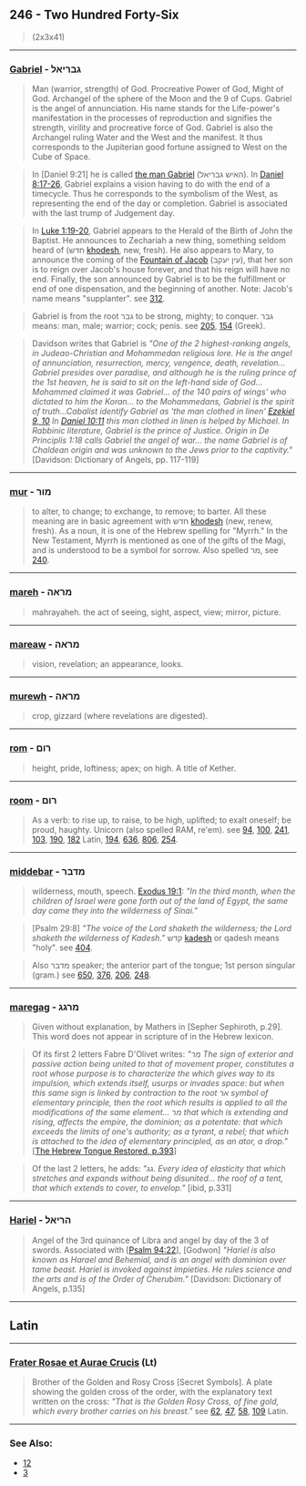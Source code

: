 ## 246 - Two Hundred Forty-Six
> (2x3x41)

---

### [Gabriel](/keys/GBRIAL) - גבריאל
> Man (warrior, strength) of God. Procreative Power of God, Might of God. Archangel of the sphere of the Moon and the 9 of Cups. Gabriel is the angel of annunciation. His name stands for the Life-power's manifestation in the processes of reproduction and signifies the strength, virility and procreative force of God. Gabriel is also the Archangel ruling Water and the West and the manifest. It thus corresponds to the Jupiterian good fortune assigned to West on the Cube of Space.

> In [Daniel 9:21] he is called [the man Gabriel](/keys/HAISh.GBRIAL) (האיש גבריאל). In [Daniel 8:17-26](https://www.biblegateway.com/passage/?search=daniel%208%3A17-26&version=WEB), Gabriel explains a vision having to do with the end of a timecycle. Thus he corresponds to the symbolism of the West, as representing the end of the day or completion. Gabriel is associated with the last trump of Judgement day.

> In [Luke 1:19-20](https://www.biblegateway.com/passage/?search=luke%201%3A19-20&version=WEB), Gabriel appears to the Herald of the Birth of John the Baptist. He announces to Zechariah a new thing, something seldom heard of (חדש [khodesh](/keys/ChDSh), new, fresh). He also appears to Mary, to announce the coming of the [Fountain of Jacob](/keys/OIN.IOQB) (עין יעקב), that her son is to reign over Jacob's house forever, and that his reign will have no end. Finally, the son announced by Gabriel is to be the fulfillment or end of one dispensation, and the beginning of another. Note: Jacob's name means "supplanter". see [312](312).

> Gabriel is from the root גבר to be strong, mighty; to conquer. גבר means: man, male; warrior; cock; penis. see [205](205), [154](154) (Greek).

> Davidson writes that Gabriel is *"One of the 2 highest-ranking angels, in Judeao-Christian and Mohammedan religious lore. He is the angel of annunciation, resurrection, mercy, vengence, death, revelation... Gabriel presides over paradise, and although he is the ruling prince of the 1st heaven, he is said to sit on the left-hand side of God... Mohammed claimed it was Gabriel... of the 140 pairs of wings' who dictated to him the Koran... to the Mohammedans, Gabriel is the spirit of truth...Cabalist identify Gabriel as 'the man clothed in linen' [Ezekiel 9, 10](https://www.biblegateway.com/passage/?search=Ezekiel+9%2C10&version=WEB) In [Daniel 10:11](http://biblehub.com/daniel/10-11.htm) this man clothed in linen is helped by Michael. In Rabbinic literature, Gabriel is the prince of Justice. Origin in De Principlis 1:18 calls Gabriel the angel of war... the name Gabriel is of Chaldean origin and was unknown to the Jews prior to the captivity."* [Davidson: Dictionary of Angels, pp. 117-119]

---

### [mur](/keys/MVR) - מור
> to alter, to change; to exchange, to remove; to barter. All these meaning are in basic agreement with חדש [khodesh](/keys/ChDSh) (new, renew, fresh). As a noun, it is one of the Hebrew spelling for "Myrrh." In the New Testament, Myrrh is mentioned as one of the gifts of the Magi, and is understood to be a symbol for sorrow. Also spelled מר, see [240](240).

---

### [mareh](/keys/MRAH) - מראה
> mahrayaheh. the act of seeing, sight, aspect, view; mirror, picture.

---

### [mareaw](/keys/MRAH) - מראה
> vision, revelation; an appearance, looks.

---

### [murewh](/keys/MRAH) - מראה
> crop, gizzard (where revelations are digested).

---

### [rom](/keys/RVM) - רום
> height, pride, loftiness; apex; on high. A title of Kether.

---

### [room](/keys/RVM) - רום
> As a verb: to rise up, to raise, to be high, uplifted; to exalt oneself; be proud, haughty. Unicorn (also spelled RAM, re'em). see [94](94), [100](100), [241](241), [103](103), [190](190), [182](182) Latin, [194](194), [636](636), [806](806), [254](254).

---

### [middebar](/keys/MDBR) - מדבר
> wilderness, mouth, speech. [Exodus 19:1](http://biblehub.com//.htm): *"In the third month, when the children of Israel were gone forth out of the land of Egypt, the same day came they into the wilderness of Sinai."*

> [Psalm 29:8] *"The voice of the Lord shaketh the wilderness; the Lord shaketh the wilderness of Kadesh."* קדש [kadesh](/keys/QDSh) or qadesh means "holy". see [404](404).

> Also מדבר speaker; the anterior part of the tongue; 1st person singular (gram.) see [650](650), [376](376), [206](206), [248](248).

---

### [maregag](/keys/MRGG) - מרגג
> Given without explanation, by Mathers in [Sepher Sephiroth, p.29]. This word does not appear in scripture of in the Hebrew lexicon.

> Of its first 2 letters Fabre D'Olivet writes: *"מר The sign of exterior and passive action being united to that of movement proper, constitutes a root whose purpose is to characterize the which gives way to its impulsion, which extends itself, usurps or invades space: but when this same sign is linked by contraction to the root אר symbol of elementary principle, then the root which results is applied to all the modifications of the same element... מר that which is extending and rising, affects the empire, the dominion; as a potentate: that which exceeds the limits of one's authority; as a tyrant, a rebel; that which is attached to the idea of elementary principled, as an ator, a drop."* [[The Hebrew Tongue Restored, p.393](https://archive.org/stream/hebraictongueres00fabriala#page/392/mode/2up)]

> Of the last 2 letters, he adds: *"גג. Every idea of elasticity that which stretches and expands without being disunited... the roof of a tent, that which extends to cover, to envelop."* [ibid, p.331]

---

### [Hariel](/keys/HRIAL) - הריאל
> Angel of the 3rd quinance of Libra and angel by day of the 3 of swords. Associated with [[Psalm 94:22](http://biblehub.com/psalms/94-22.htm)], [Godwon] *"Hariel is also known as Harael and Behemial, and is an angel with dominion over tame beast. Hariel is invoked against impieties. He rules science and the arts and is of the Order of Cherubim."* [Davidson: Dictionary of Angels, p.135]

---

## Latin

---

### [Frater Rosae et Aurae Crucis](/latin?word=Frater+Rosae+et+Aurae+Crucis) (Lt)
> Brother of the Golden and Rosy Cross [Secret Symbols]. A plate showing the golden cross of the order, with the explanatory text written on the cross: *"That is the Golden Rosy Cross, of fine gold, which every brother carries on his breast."* see [62](62), [47](47), [58](58), [109](109) Latin.

---

### See Also:

- [12](12)
- [3](3)
